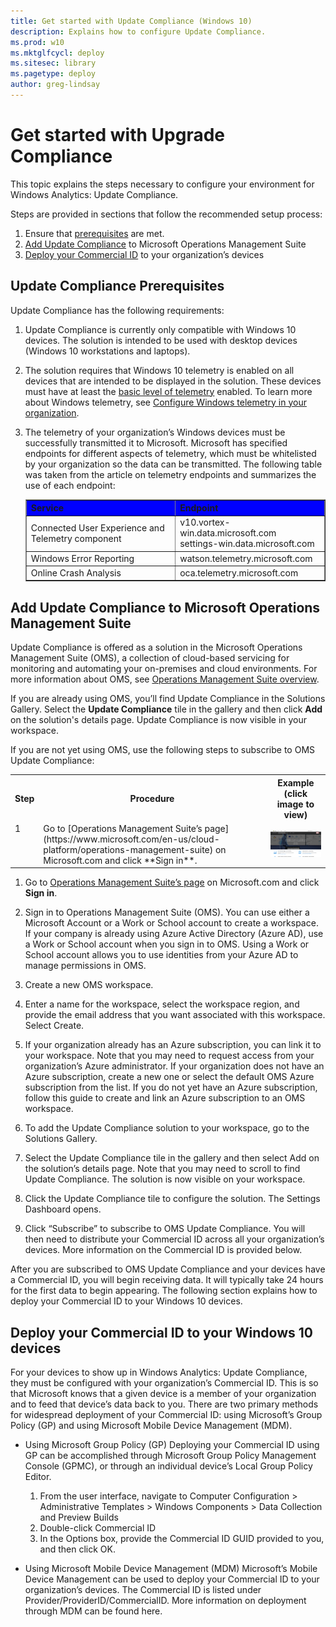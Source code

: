 ```yaml
---
title: Get started with Update Compliance (Windows 10)
description: Explains how to configure Update Compliance.
ms.prod: w10
ms.mktglfcycl: deploy
ms.sitesec: library
ms.pagetype: deploy
author: greg-lindsay
---
```


# Get started with Upgrade Compliance

This topic explains the steps necessary to configure your environment for Windows Analytics: Update Compliance. 

Steps are provided in sections that follow the recommended setup process:
1.	Ensure that [prerequisites](#update-compliance-prerequisites) are met.
2.	[Add Update Compliance](#add-update-compliance-to-microsoft-operatiions-management-suite) to Microsoft Operations Management Suite
3.	[Deploy your Commercial ID](#deploy-your-commercial-id-to-your-windows-10-devices) to your organization’s devices

## Update Compliance Prerequisites

Update Compliance has the following requirements: 
1. Update Compliance is currently only compatible with Windows 10 devices. The solution is intended to be used with desktop devices (Windows 10 workstations and laptops). 
2. The solution requires that Windows 10 telemetry is enabled on all devices that are intended to be displayed in the solution. These devices must have at least the [basic level of telemetry](https://technet.microsoft.com/itpro/windows/manage/configure-windows-telemetry-in-your-organization#basic-level) enabled. To learn more about Windows telemetry, see [Configure Windows telemetry in your organization](configure-windows-telemetry-in-your-organization.md). 
3. The telemetry of your organization’s Windows devices must be successfully transmitted it to Microsoft. Microsoft has specified endpoints for different aspects of telemetry, which must be whitelisted by your organization so the data can be transmitted. The following table was taken from the article on telemetry endpoints and summarizes the use of each endpoint:

    <TABLE BORDER=1>
    <TR><TH BGCOLOR=blue>Service<TH BGCOLOR=blue>Endpoint
    <TR><TD>Connected User Experience and Telemetry component<TD>v10.vortex-win.data.microsoft.com
    <BR>settings-win.data.microsoft.com
    <TR><TD>Windows Error Reporting	<TD>watson.telemetry.microsoft.com
    <TR><TD>Online Crash Analysis	<TD>oca.telemetry.microsoft.com
    </TABLE>

## Add Update Compliance to Microsoft Operations Management Suite

Update Compliance is offered as a solution in the Microsoft Operations Management Suite (OMS), a collection of cloud-based servicing for monitoring and automating your on-premises and cloud environments. For more information about OMS, see [Operations Management Suite overview](https://azure.microsoft.com/en-us/documentation/articles/operations-management-suite-overview/). 

If you are already using OMS, you’ll find Update Compliance in the Solutions Gallery. Select the **Update Compliance** tile in the gallery and then click **Add** on the solution's details page. Update Compliance is now visible in your workspace.

If you are not yet using OMS, use the following steps to subscribe to OMS Update Compliance:

<TABLE>
<TR><TH>Step<TH>Procedure<TH>Example (click image to view)
<TR><TD VALIGN=top>1<TD VALIGN=top>Go to [Operations Management Suite’s page](https://www.microsoft.com/en-us/cloud-platform/operations-management-suite) on Microsoft.com and click **Sign in**.<TD><A HREF="images/uc-02.png" onClick="MyWindow=window.open('images/uc-02.png','MyWindow','width=60,heig‌​ht=40'); return false;"><img src="images/uc-02.png" width="213"></A>
</TABLE>

1.	Go to [Operations Management Suite’s page](https://www.microsoft.com/en-us/cloud-platform/operations-management-suite) on Microsoft.com and click **Sign in**.



2.	Sign in to Operations Management Suite (OMS). You can use either a Microsoft Account or a Work or School account to create a workspace. If your company is already using Azure Active Directory (Azure AD), use a Work or School account when you sign in to OMS. Using a Work or School account allows you to use identities from your Azure AD to manage permissions in OMS.
3.	Create a new OMS workspace. 
4.	Enter a name for the workspace, select the workspace region, and provide the email address that you want associated with this workspace. Select Create.
5.	If your organization already has an Azure subscription, you can link it to your workspace. Note that you may need to request access from your organization’s Azure administrator. If your organization does not have an Azure subscription, create a new one or select the default OMS Azure subscription from the list. If you do not yet have an Azure subscription, follow this guide to create and link an Azure subscription to an OMS workspace.
6.	To add the Update Compliance solution to your workspace, go to the Solutions Gallery. 
7.	Select the Update Compliance tile in the gallery and then select Add on the solution’s details page. Note that you may need to scroll to find Update Compliance. The solution is now visible on your workspace. 
8.	Click the Update Compliance tile to configure the solution. The Settings Dashboard opens.
9.	Click “Subscribe” to subscribe to OMS Update Compliance. You will then need to distribute your Commercial ID across all your organization’s devices. More information on the Commercial ID is provided below.

After you are subscribed to OMS Update Compliance and your devices have a Commercial ID, you will begin receiving data. It will typically take 24 hours for the first data to begin appearing. The following section explains how to deploy your Commercial ID to your Windows 10 devices.

## Deploy your Commercial ID to your Windows 10 devices

For your devices to show up in Windows Analytics: Update Compliance, they must be configured with your organization’s Commercial ID. This is so that Microsoft knows that a given device is a member of your organization and to feed that device’s data back to you. There are two primary methods for widespread deployment of your Commercial ID: using Microsoft’s Group Policy (GP) and using Microsoft Mobile Device Management (MDM). 

- Using Microsoft Group Policy (GP)
Deploying your Commercial ID using GP can be accomplished through Microsoft Group Policy Management Console (GPMC), or through an individual device’s Local Group Policy Editor.
    1. From the user interface, navigate to Computer Configuration > Administrative Templates > Windows Components > Data Collection and Preview Builds
    2. Double-click Commercial ID
    3. In the Options box, provide the Commercial ID GUID provided to you, and then click OK.

- Using Microsoft Mobile Device Management (MDM)
Microsoft’s Mobile Device Management can be used to deploy your Commercial ID to your organization’s devices. The Commercial ID is listed under Provider/ProviderID/CommercialID. More information on deployment through MDM can be found here.  


